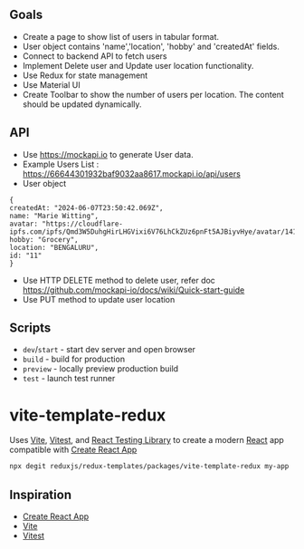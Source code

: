 
## Goals

- Create a page to show list of users in tabular format.
- User object contains 'name','location', 'hobby' and 'createdAt' fields.
- Connect to backend API to fetch users
- Implement Delete user and Update user location functionality.
- Use Redux for state management
- Use Material UI
- Create Toolbar to show the number of users per location. The content should be updated dynamically.

## API
- Use https://mockapi.io to generate User data.
- Example Users List : https://66644301932baf9032aa8617.mockapi.io/api/users
- User object 
```
{
createdAt: "2024-06-07T23:50:42.069Z",
name: "Marie Witting",
avatar: "https://cloudflare-ipfs.com/ipfs/Qmd3W5DuhgHirLHGVixi6V76LhCkZUz6pnFt5AJBiyvHye/avatar/141.jpg",
hobby: "Grocery",
location: "BENGALURU",
id: "11"
}
```
- Use HTTP DELETE method to delete user, refer doc https://github.com/mockapi-io/docs/wiki/Quick-start-guide 
- Use PUT method to update user location


## Scripts

- `dev`/`start` - start dev server and open browser
- `build` - build for production
- `preview` - locally preview production build
- `test` - launch test runner

# vite-template-redux

Uses [Vite](https://vitejs.dev/), [Vitest](https://vitest.dev/), and [React Testing Library](https://github.com/testing-library/react-testing-library) to create a modern [React](https://react.dev/) app compatible with [Create React App](https://create-react-app.dev/)

```sh
npx degit reduxjs/redux-templates/packages/vite-template-redux my-app
```

## Inspiration

- [Create React App](https://github.com/facebook/create-react-app/tree/main/packages/cra-template)
- [Vite](https://github.com/vitejs/vite/tree/main/packages/create-vite/template-react)
- [Vitest](https://github.com/vitest-dev/vitest/tree/main/examples/react-testing-lib)
